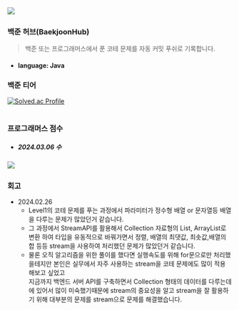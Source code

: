 <img src="https://lh3.googleusercontent.com/lFb6H1HNUb1IowsC_2V7lBtEFEaTbtGpRPo_9GHQTjVbtlEMvO_c5JPXPKechn15v7kFKgUZ08FR7mLMk8w2zGAu0w=s60">

### 백준 허브(BaekjoonHub)
>백준 또는 프로그래머스에서 푼 코테 문제를 자동 커밋 푸쉬로 기록합니다.
- #### language: Java

### 백준 티어
[![Solved.ac Profile](http://mazassumnida.wtf/api/v2/generate_badge?boj=tangent45)](https://solved.ac/tangent45)<br><br>

### 프로그래머스 점수
- ##### 2024.03.06 수
<img src="./2024.03.06수.png" style="width: 350px;">

### 회고
- 2024.02.26
  - Level1의 코테 문제를 푸는 과정에서 파라미터가 정수형 배열 or 문자열등 배열을 다루는 문제가 많았던거 같습니다.<br>
  - 그 과정에서 StreamAPI를 활용해서 Collection 자료형의 List, ArrayList로 변환 하여 타입을 유동적으로 바꿔가면서 정렬, 배열의 최댓값, 최솟값,배열의 합 등등 stream을 사용하여 처리했던 문제가 많았던거 같습니다.<br>
  - 물론 오직 알고리즘을 위한 풀이를 했다면 실행속도를 위해 for문으로만 처리했을테지만 본인은 실무에서 자주 사용하는 stream을 코테 문제에도 많이 적용 해보고 싶었고<br>
    지금까지 백엔드 서버 API를 구축하면서 Collection 형태의 데이터를 다루는데에 있어서 많이 미숙했기때문에 stream의 중요성을 알고 stream을 잘 활용하기 위해 대부분의 문제를 stream으로 문제를 해결했습니다.




